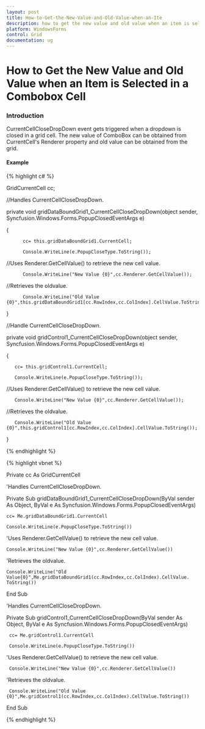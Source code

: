 ```yaml
---
layout: post
title: How-to-Get-the-New-Value-and-Old-Value-when-an-Ite
description: how to get the new value and old value when an item is selected in a combobox cell
platform: WindowsForms
control: Grid
documentation: ug
---
```


# How to Get the New Value and Old Value when an Item is Selected in a Combobox Cell

### Introduction

CurrentCellCloseDropDown event gets triggered when a dropdown is closed in a grid cell. The new value of ComboBox can be obtained from CurrentCell's Renderer property and old value can be obtained from the grid.

#### Example

{% highlight c# %}



GridCurrentCell cc;



//Handles CurrentCellCloseDropDown.

private void gridDataBoundGrid1_CurrentCellCloseDropDown(object sender, Syncfusion.Windows.Forms.PopupClosedEventArgs e)

{

          cc= this.gridDataBoundGrid1.CurrentCell;

          Console.WriteLine(e.PopupCloseType.ToString());



//Uses Renderer.GetCellValue() to retrieve the new cell value.

          Console.WriteLine("New Value {0}",cc.Renderer.GetCellValue());



//Retrieves the oldvalue. 

          Console.WriteLine("Old Value {0}",this.gridDataBoundGrid1[cc.RowIndex,cc.ColIndex].CellValue.ToString());

}



//Handle CurrentCellCloseDropDown.

private void gridControl1_CurrentCellCloseDropDown(object sender, Syncfusion.Windows.Forms.PopupClosedEventArgs e)

{

       cc= this.gridControl1.CurrentCell;

       Console.WriteLine(e.PopupCloseType.ToString());



//Uses Renderer.GetCellValue() to retrieve the new cell value.

       Console.WriteLine("New Value {0}",cc.Renderer.GetCellValue()); 



//Retrieves the oldvalue.

       Console.WriteLine("Old Value {0}",this.gridControl1[cc.RowIndex,cc.ColIndex].CellValue.ToString());

}

{% endhighlight %}


{% highlight vbnet %}



Private cc As GridCurrentCell



'Handles CurrentCellCloseDropDown.

Private Sub gridDataBoundGrid1_CurrentCellCloseDropDown(ByVal sender As Object, ByVal e As Syncfusion.Windows.Forms.PopupClosedEventArgs)

    cc= Me.gridDataBoundGrid1.CurrentCell

    Console.WriteLine(e.PopupCloseType.ToString())



'Uses Renderer.GetCellValue() to retrieve the new cell value.

    Console.WriteLine("New Value {0}",cc.Renderer.GetCellValue())



'Retrieves the oldvalue.

    Console.WriteLine("Old Value{0}",Me.gridDataBoundGrid1(cc.RowIndex,cc.ColIndex).CellValue. ToString())

End Sub



'Handles CurrentCellCloseDropDown.

Private Sub gridControl1_CurrentCellCloseDropDown(ByVal sender As Object, ByVal e As Syncfusion.Windows.Forms.PopupClosedEventArgs)

     cc= Me.gridControl1.CurrentCell

     Console.WriteLine(e.PopupCloseType.ToString())



'Uses Renderer.GetCellValue() to retrieve the new cell value.

     Console.WriteLine("New Value {0}",cc.Renderer.GetCellValue())



'Retrieves the oldvalue.

     Console.WriteLine("Old Value {0}",Me.gridControl1(cc.RowIndex,cc.ColIndex).CellValue.ToString())

End Sub



{% endhighlight %}
